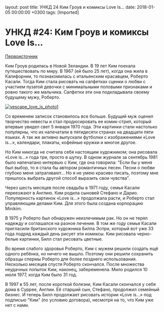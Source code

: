 layout: post
title: УНКД 24 Ким Гроув и комиксы Love Is...
date: 2018-01-05 00:00:00 +0300
tags: [Imported]
# УНКД #24: Ким Гроув и комиксы Love Is...

[Первоисточник](http://www.diary.ru/~LoveIsComics/p70209241.htm)

Ким Гроув родилась в Новой Зеландии. В 19 лет Ким поехала путешествовать по миру. В 1967 (ей было 25 лет), когда она жила в Калифорнии, то познакомилась с итальянским красавцем, Роберто Касали. Тогда Ким стала рисовать на салфетках сценки о любви с участием пузатой девочки с минимальными половыми признаками и ровно такого же мальчика. Салфетки эти она подкладывала своему будущему мужу, Роберто.

[![yescape_love_is_photo1](https://vlaim.s3.amazonaws.com/uploads/2018/01/yescape_love_is_photo1.jpg)](https://vlaim.s3.amazonaws.com/uploads/2018/01/yescape_love_is_photo1.jpg)

Со временем записок становилось все больше. Будущий муж оценил творчество невесты и стал продюсировать ее комик-стрип, который впервые увидел свет 5 января 1970 года. Эти картинки стали настолько популярны, что их напечатали в пятидесяти странах на двадцати пяти языках. А так же активно выпускали футболки с изображениями «Love is…», календари, плакаты, кофейные кружки и многое другое.

Но Ким никогда не считала себя настоящим художником; она рисовала «Love is…» года три, просто в шутку. В одном журнале за сентябрь 1981 было напечатано интервью с Ким, где она говорила: "Если бы у меня был выбор, то я стала бы автором романтичных песен. Песни о любви глубоко меня затрагивают... Но я не умею красиво писать, поэтому мне пришлось выбрать другой способ выразить свои чувства".

Через шесть месяцев после свадьбы в 1971 году, семья Касали переезжают в Англию. Ким родила сыновей Стефано и Дарио. Популярность картинок «Love is…» продолжала расти, и Роберто стал управляющим делами Ким. Для этого была создана корпорацию Minikim.

В 1975 у Роберто был обнаружен неизлечимым рак. Но он не терял надежду и соглашался на разное лечение. В том же году семья Касали пригласили британского художника Билла Эспри, который вот уже 33 года подряд каждый день рисует эти комиксы. Ким рисовала черно-белые картинки, Билл стал рисовать цветные.

Во время слабого здоровья Роберто, Ким с мужем решили создать ещё одного ребёнка, но ничего не вышло. Поэтому они решили сохранить образцы спермы Роберто для более позднего использования. Несколько месяцев спустя Роберто скончался. После множества неудачных попыток Ким, наконец, забеременела. Мило родился 10 июля 1977, когда Ким было 31 год.

В 1997 в 55 лет, после короткой болезни, Ким Касали скончался у себя дома в Суррее, Англии. Её старший сын, Стефано, продолжил семейный бизнес. И теперь Билл продолжает рисовать истории «Love is…» под подписью "Ким" (по условию договора), несмотря на то, что Ким уже нет с нами.